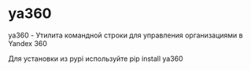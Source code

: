 # ya360
ya360 - Утилита командной строки для управления организациями в Yandex 360

Для установки из pypi используйте pip install ya360

